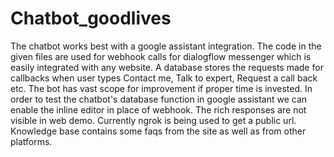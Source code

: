 # Chatbot_goodlives
The chatbot works best with a google assistant integration. The code in the given files are used for webhook calls for dialogflow messenger which is easily integrated with any
website. A database stores the requests made for callbacks when user types Contact me, Talk to expert, Request a call back etc. The bot has vast scope for improvement if proper time is invested. In order to test the chatbot's database function in google assistant we can enable the inline editor in place of webhook. The rich responses are not visible in web demo. Currently ngrok is being used to get a public url. Knowledge base contains some faqs from the site as well as from other platforms.
